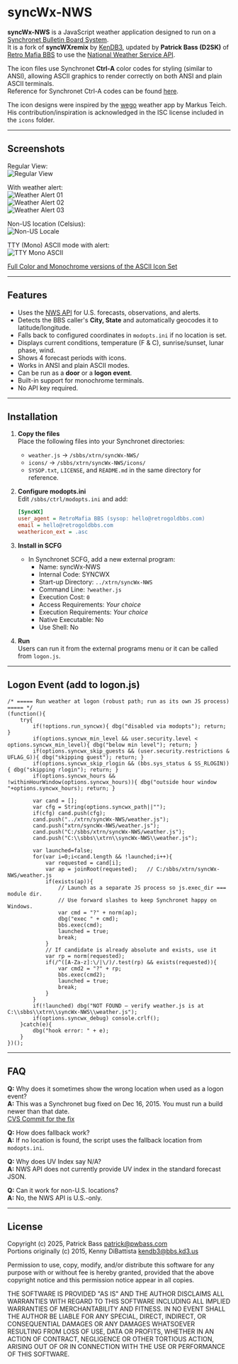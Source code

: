 # syncWx-NWS

**syncWx-NWS** is a JavaScript weather application designed to run on a [Synchronet Bulletin Board System](http://www.synchro.net).  
It is a fork of **syncWXremix** by [KenDB3](http://bbs.kd3.us), updated by **Patrick Bass (D2SK)** of [Retro Mafia BBS](telnet://retromafia.retrogoldbbs.com:8023) to use the [National Weather Service API](https://api.weather.gov).

The icon files use Synchronet **Ctrl-A** color codes for styling (similar to ANSI), allowing ASCII graphics to render correctly on both ANSI and plain ASCII terminals.  
Reference for Synchronet Ctrl-A codes can be found [here](http://wiki.synchro.net/custom:ctrl-a_codes).

The icon designs were inspired by the [wego](https://github.com/schachmat/wego) weather app by Markus Teich. His contribution/inspiration is acknowledged in the ISC license included in the `icons` folder.

---

## Screenshots

Regular View:  
![Regular View](http://bbs.kd3.us/screenshots/syncWX-screenshot-RI-01.png)

With weather alert:  
![Weather Alert 01](http://bbs.kd3.us/screenshots/syncWX-screenshot-RI-Alert-New-01.png)  
![Weather Alert 02](http://bbs.kd3.us/screenshots/syncWX-screenshot-RI-Alert-New-02.png)  
![Weather Alert 03](http://bbs.kd3.us/screenshots/syncWX-screenshot-RI-Alert-New-03.png)

Non-US location (Celsius):  
![Non-US Locale](http://bbs.kd3.us/screenshots/syncWX-screenshot-IT-Rome-Airport-01.png)

TTY (Mono) ASCII mode with alert:  
![TTY Mono ASCII](http://bbs.kd3.us/screenshots/TTY-Mono-ASCII-Only.png)

[Full Color and Monochrome versions of the ASCII Icon Set](http://bbs.kd3.us/screenshots/syncWX-icon-set.png)

---

## Features

- Uses the [NWS API](https://api.weather.gov) for U.S. forecasts, observations, and alerts.
- Detects the BBS caller's **City, State** and automatically geocodes it to latitude/longitude.
- Falls back to configured coordinates in `modopts.ini` if no location is set.
- Displays current conditions, temperature (F & C), sunrise/sunset, lunar phase, wind.
- Shows 4 forecast periods with icons.
- Works in ANSI and plain ASCII modes.
- Can be run as a **door** or a **logon event**.
- Built-in support for monochrome terminals.
- No API key required.

---

## Installation

1. **Copy the files**  
   Place the following files into your Synchronet directories:
   - `weather.js` → `/sbbs/xtrn/syncWx-NWS/`
   - `icons/` → `/sbbs/xtrn/syncWx-NWS/icons/`
   - `SYSOP.txt`, `LICENSE`, and `README.md` in the same directory for reference.

2. **Configure modopts.ini**  
   Edit `/sbbs/ctrl/modopts.ini` and add:
   ```ini
   [SyncWX]
   user_agent = RetroMafia BBS (sysop: hello@retrogoldbbs.com)
   email = hello@retrogoldbbs.com
   weathericon_ext = .asc
   ```

3. **Install in SCFG**  
   - In Synchronet SCFG, add a new external program:
     - Name: syncWx-NWS
     - Internal Code: SYNCWX
     - Start-up Directory: `../xtrn/syncWx-NWS`
     - Command Line: `?weather.js`
     - Execution Cost: `0`
     - Access Requirements: *Your choice*
     - Execution Requirements: *Your choice*
     - Native Executable: No
     - Use Shell: No

4. **Run**  
   Users can run it from the external programs menu or it can be called from `logon.js`.

---
## Logon Event (add to logon.js)
```
/* ===== Run weather at logon (robust path; run as its own JS process) ===== */
(function(){
    try{
        if(!options.run_syncwx){ dbg("disabled via modopts"); return; }
        if(options.syncwx_min_level && user.security.level < options.syncwx_min_level){ dbg("below min level"); return; }
        if(options.syncwx_skip_guests && (user.security.restrictions & UFLAG_G)){ dbg("skipping guest"); return; }
        if(options.syncwx_skip_rlogin && (bbs.sys_status & SS_RLOGIN)){ dbg("skipping rlogin"); return; }
        if(options.syncwx_hours && !withinHourWindow(options.syncwx_hours)){ dbg("outside hour window "+options.syncwx_hours); return; }

        var cand = [];
        var cfg = String(options.syncwx_path||"");
        if(cfg) cand.push(cfg);
        cand.push("../xtrn/syncWx-NWS/weather.js");
        cand.push("xtrn/syncWx-NWS/weather.js");
        cand.push("C:/sbbs/xtrn/syncWx-NWS/weather.js");
        cand.push("C:\\sbbs\\xtrn\\syncWx-NWS\\weather.js");

        var launched=false;
        for(var i=0;i<cand.length && !launched;i++){
            var requested = cand[i];
            var ap = joinRoot(requested);   // C:/sbbs/xtrn/syncWx-NWS/weather.js
            if(exists(ap)){
                // Launch as a separate JS process so js.exec_dir === module dir.
                // Use forward slashes to keep Synchronet happy on Windows.
                var cmd = "?" + norm(ap);
                dbg("exec " + cmd);
                bbs.exec(cmd);
                launched = true;
                break;
            }
            // If candidate is already absolute and exists, use it
            var rp = norm(requested);
            if(/^([A-Za-z]:\/|\/)/.test(rp) && exists(requested)){
                var cmd2 = "?" + rp;
                bbs.exec(cmd2);
                launched = true;
                break;
            }
        }
        if(!launched) dbg("NOT FOUND — verify weather.js is at C:\\sbbs\\xtrn\\syncWx-NWS\\weather.js");
        if(options.syncwx_debug) console.crlf();
    }catch(e){
        dbg("hook error: " + e);
    }
})();
```
---
## FAQ

**Q:** Why does it sometimes show the wrong location when used as a logon event?  
**A:** This was a Synchronet bug fixed on Dec 16, 2015. You must run a build newer than that date.  
[CVS Commit for the fix](http://cvs.synchro.net/commitlog.ssjs#32554)

**Q:** How does fallback work?  
**A:** If no location is found, the script uses the fallback location from `modopts.ini`.

**Q:** Why does UV Index say N/A?  
**A:** NWS API does not currently provide UV index in the standard forecast JSON.

**Q:** Can it work for non-U.S. locations?  
**A:** No, the NWS API is U.S.-only.

---

## License

Copyright (c) 2025, Patrick Bass <patrick@pwbass.com>  
Portions originally (c) 2015, Kenny DiBattista <kendb3@bbs.kd3.us>  

Permission to use, copy, modify, and/or distribute this software for any
purpose with or without fee is hereby granted, provided that the above
copyright notice and this permission notice appear in all copies.

THE SOFTWARE IS PROVIDED "AS IS" AND THE AUTHOR DISCLAIMS ALL WARRANTIES
WITH REGARD TO THIS SOFTWARE INCLUDING ALL IMPLIED WARRANTIES OF
MERCHANTABILITY AND FITNESS. IN NO EVENT SHALL THE AUTHOR BE LIABLE FOR
ANY SPECIAL, DIRECT, INDIRECT, OR CONSEQUENTIAL DAMAGES OR ANY DAMAGES
WHATSOEVER RESULTING FROM LOSS OF USE, DATA OR PROFITS, WHETHER IN AN
ACTION OF CONTRACT, NEGLIGENCE OR OTHER TORTIOUS ACTION, ARISING OUT OF
OR IN CONNECTION WITH THE USE OR PERFORMANCE OF THIS SOFTWARE.
